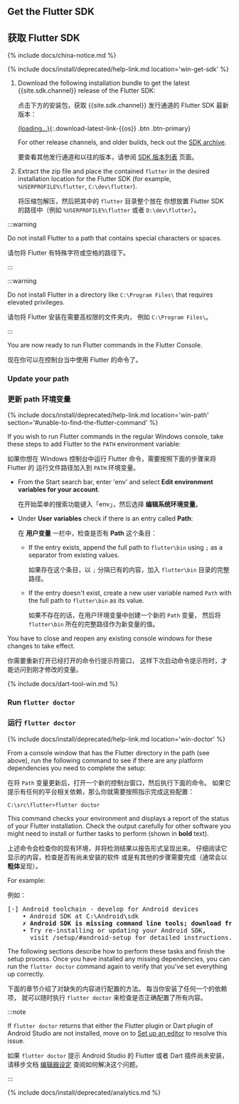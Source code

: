 ## Get the Flutter SDK

## 获取 Flutter SDK

{% include docs/china-notice.md %}

{% include docs/install/deprecated/help-link.md location='win-get-sdk' %}

 1. Download the following installation bundle to get the latest
    {{site.sdk.channel}} release of the Flutter SDK:

    点击下方的安装包，获取 {{site.sdk.channel}} 发行通道的 Flutter SDK 最新版本：

    [(loading...)](#){:.download-latest-link-{{os}} .btn .btn-primary}

    For other release channels, and older builds,
    heck out the [SDK archive][].

    要查看其他发行通道和以往的版本，请参阅
    [SDK 版本列表][SDK archive] 页面。

 1. Extract the zip file and place the contained `flutter`
    in the desired installation location for the Flutter SDK
    (for example, `%USERPROFILE%\flutter`, `C:\dev\flutter`).

    将压缩包解压，然后把其中的 `flutter` 目录整个放在
    你想放置 Flutter SDK 的路径中（例如 `%USERPROFILE%\flutter` 或者 `D:\dev\flutter`）。

:::warning

Do not install Flutter to a path that contains special
characters or spaces.

请勿将 Flutter 有特殊字符或空格的路径下。

:::

:::warning

Do not install Flutter in a directory like
`C:\Program Files\` that requires elevated privileges.

请勿将 Flutter 安装在需要高权限的文件夹内，
例如 `C:\Program Files\`。

:::

You are now ready to run Flutter commands in the Flutter Console.

现在你可以在控制台当中使用 Flutter 的命令了。

### Update your path

### 更新 path 环境变量

{% include docs/install/deprecated/help-link.md location='win-path' section='#unable-to-find-the-flutter-command' %}

If you wish to run Flutter commands in the regular Windows console,
take these steps to add Flutter to the `PATH` environment variable:

如果你想在 Windows 控制台中运行 Flutter 命令，需要按照下面的步骤来将 Flutter 的
运行文件路径加入到 `PATH` 环境变量。

* From the Start search bar, enter 'env'
  and select **Edit environment variables for your account**.

  在开始菜单的搜索功能键入「env」，然后选择 **编辑系统环境变量**。

* Under **User variables** check if there is an entry called **Path**:

  在 **用户变量** 一栏中，检查是否有 **Path** 这个条目：

  * If the entry exists, append the full path to `flutter\bin` using
    `;` as a separator from existing values.

    如果存在这个条目，以 `;` 分隔已有的内容，加入 `flutter\bin` 目录的完整路径。

  * If the entry doesn't exist,
    create a new user variable named `Path` with
    the full path to `flutter\bin` as its value.

    如果不存在的话，在用户环境变量中创建一个新的 `Path` 变量，
    然后将 `flutter\bin` 所在的完整路径作为新变量的值。

You have to close and reopen any existing console windows
for these changes to take effect.

你需要重新打开已经打开的命令行提示符窗口，
这样下次启动命令提示符时，才能访问到刚才修改的变量。

{% include docs/dart-tool-win.md %}

### Run `flutter doctor`

### 运行 `flutter doctor`

{% include docs/install/deprecated/help-link.md location='win-doctor' %}

From a console window that has the Flutter directory in the
path (see above), run the following command to see if there
are any platform dependencies you need to complete the setup:

在将 `Path` 变量更新后，打开一个新的控制台窗口，然后执行下面的命令。
如果它提示有任何的平台相关依赖，那么你就需要按照指示完成这些配置：

```batchfile
C:\src\flutter>flutter doctor
```

This command checks your environment and displays a report of the status
of your Flutter installation. Check the output carefully for other
software you might need to install or further tasks to perform
(shown in **bold** text).

上述命令会检查你的现有环境，并将检测结果以报告形式呈现出来。
仔细阅读它显示的内容，检查是否有尚未安装的软件
或是有其他的步骤需要完成（通常会以**粗体**呈现）。

For example:

例如：

<pre>
[-] Android toolchain - develop for Android devices
    • Android SDK at C:\Android\sdk
    <strong>✗ Android SDK is missing command line tools; download from https://goo.gl/XxQghQ</strong>
    • Try re-installing or updating your Android SDK,
      visit /setup/#android-setup for detailed instructions.
</pre>

The following sections describe how to perform these tasks and
finish the setup process. Once you have installed any missing
dependencies, you can run the `flutter doctor` command again to
verify that you've set everything up correctly.

下面的章节介绍了对缺失的内容进行配置的方法。
每当你安装了任何一个的依赖项，
就可以随时执行 `flutter doctor` 来检查是否正确配置了所有内容。

:::note

If `flutter doctor` returns that either the Flutter plugin
or Dart plugin of Android Studio are not installed, move
on to [Set up an editor][] to resolve this issue.

如果 `flutter doctor` 提示 Android Studio 的
Flutter 或者 Dart 插件尚未安装，请移步文档
[编辑器设定][Set up an editor] 查阅如何解决这个问题。

:::

{% include docs/install/deprecated/analytics.md %}

[SDK archive]: /release/archive
[Set up an editor]: /get-started/editor?tab=androidstudio
